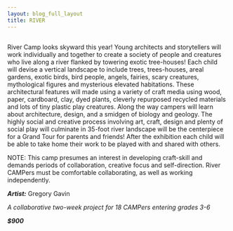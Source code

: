```yaml
---
layout: blog_full_layout
title: RIVER 
---
```


## 

River Camp looks skyward this year! Young architects and storytellers will work individually and together to create a society of people and creatures who live along a river flanked by towering exotic tree-houses! Each child will devise a vertical landscape to include trees, trees-houses, areal gardens, exotic birds, bird people, angels, fairies, scary creatures, mythological figures and mysterious elevated habitations. These architectural features will made using a variety of craft media using wood, paper, cardboard, clay, dyed plants, cleverly repurposed recycled materials and lots of tiny plastic play creatures. Along the way campers will learn about architecture, design, and a smidgen of biology and geology. The highly social and creative process involving art, craft, design and plenty of social play will culminate in 35-foot river landscape will be the centerpiece for a Grand Tour for parents and friends! After the exhibition each child will be able to take home their work to be played with and shared with others.


NOTE: This camp presumes an interest in developing craft-skill and demands periods of collaboration, creative focus and self-direction. River CAMPers must be comfortable collaborating, as well as working independently.


**_Artist:_** Gregory Gavin

*A collaborative two-week project for 18 CAMPers entering grades 3-6*

**_$900_**

